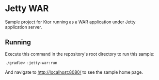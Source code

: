 # Jetty WAR

Sample project for [Ktor](http://ktor.io) running as a WAR application under 
[Jetty](https://www.eclipse.org/jetty/) application server.

## Running

Execute this command in the repository's root directory to run this sample:

```bash
./gradlew :jetty-war:run
```
 
And navigate to [http://localhost:8080/](http://localhost:8080/) to see the sample home page.  

